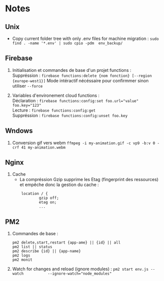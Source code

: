# Notes

## Unix
* Copy current folder tree with only .env files for machine migration : `sudo find . -name '*.env' | sudo cpio -pdm  env_backup/`

## Firebase

1. Initialisation et commandes de base d'un projet functions :  
   Suppréssion : `firebase functions:delete {nom fonction} [--region {europe-west1}]` Mode intéractif nécéssaire pour confirmmer sinon utiliser `--force`

2. Variables d'environement cloud functions :  
   Déclaration : `firebase functions:config:set foo.url="value" foo.key="123"`  
   Lecture : `firebase functions:config:get`  
   Suppréssion : `firebase functions:config:unset foo.key`

## Wndows

1. Conversion gif vers webm `ffmpeg -i my-animation.gif -c vp9 -b:v 0 -crf 41 my-animation.webm`

## Nginx

1. Cache
    - La compréssion Gzip supprime les Etag (fingerprint des ressources) et empêche donc la gestion du cache :
    ```
        location / {
                gzip off;
                etag on;
                ...
    ```
## PM2
1. Commandes de base : 
   ```
   pm2 delete,start,restart {app-ame} || {id} || all
   pm2 list || status
   pm2 describe {id} || {app-name}
   pm2 logs
   pm2 monit
   ```
2. Watch for changes and reload (ignore modules) : `pm2 start env.js --watch           --ignore-watch="node_modules"`
